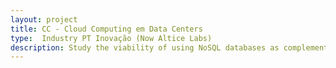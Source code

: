 ```yaml
---
layout: project
title: CC - Cloud Computing em Data Centers
type:  Industry PT Inovação (Now Altice Labs)
description: Study the viability of using NoSQL databases as complementary solutions to traditional relational database management systems to achieve scalability and elasticity in telecom applications.
---
```

